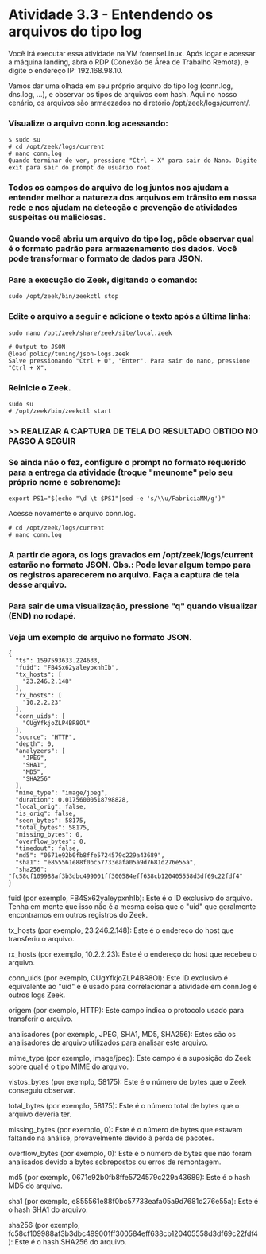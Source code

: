 # Atividade 3.3 - Entendendo os arquivos do tipo log
Você irá executar essa atividade na VM forenseLinux. Após logar e acessar a máquina landing, abra o RDP (Conexão de Área de Trabalho Remota), e digite o endereço IP: 192.168.98.10.

Vamos dar uma olhada em seu próprio arquivo do tipo log (conn.log, dns.log, ...), e observar os tipos de arquivos com hash. Aqui no nosso cenário, os arquivos são armaezados no diretório /opt/zeek/logs/current/.

### Visualize o arquivo conn.log acessando:

    $ sudo su
    # cd /opt/zeek/logs/current
    # nano conn.log
    Quando terminar de ver, pressione "Ctrl + X" para sair do Nano. Digite exit para sair do prompt de usuário root.

### Todos os campos do arquivo de log juntos nos ajudam a entender melhor a natureza dos arquivos em trânsito em nossa rede e nos ajudam na detecção e prevenção de atividades suspeitas ou maliciosas.

### Quando você abriu um arquivo do tipo log, pôde observar qual é o formato padrão para armazenamento dos dados. Você pode transformar o formato de dados para JSON.

### Pare a execução do Zeek, digitando o comando:

    sudo /opt/zeek/bin/zeekctl stop

### Edite o arquivo a seguir e adicione o texto após a última linha:

    sudo nano /opt/zeek/share/zeek/site/local.zeek

    # Output to JSON
    @load policy/tuning/json-logs.zeek
    Salve pressionando "Ctrl + O", "Enter". Para sair do nano, pressione "Ctrl + X".

### Reinicie o Zeek.

    sudo su
    # /opt/zeek/bin/zeekctl start

### >> REALIZAR A CAPTURA DE TELA DO RESULTADO OBTIDO NO PASSO A SEGUIR

### Se ainda não o fez, configure o prompt no formato requerido para a entrega da atividade (troque "meunome" pelo seu próprio nome e sobrenome):

    export PS1="$(echo "\d \t $PS1"|sed -e 's/\\u/FabriciaMM/g')"

Acesse novamente o arquivo conn.log.

    # cd /opt/zeek/logs/current
    # nano conn.log

### A partir de agora, os logs gravados em /opt/zeek/logs/current estarão no formato JSON. Obs.: Pode levar algum tempo para os registros aparecerem no arquivo. Faça a captura de tela desse arquivo.

### Para sair de uma visualização, pressione "q" quando visualizar (END) no rodapé.

### Veja um exemplo de arquivo no formato JSON.

    {
      "ts": 1597593633.224633,
      "fuid": "FB4Sx62yaleypxnhIb",
      "tx_hosts": [
        "23.246.2.148"
      ],
      "rx_hosts": [
        "10.2.2.23"
      ],
      "conn_uids": [
        "CUgYfkjoZLP4BR8Ol"
      ],
      "source": "HTTP",
      "depth": 0,
      "analyzers": [
        "JPEG",
        "SHA1",
        "MD5",
        "SHA256"
      ],
      "mime_type": "image/jpeg",
      "duration": 0.01756000518798828,
      "local_orig": false,
      "is_orig": false,
      "seen_bytes": 58175,
      "total_bytes": 58175,
      "missing_bytes": 0,
      "overflow_bytes": 0,
      "timedout": false,
      "md5": "0671e92b0fb8ffe5724579c229a43689",
      "sha1": "e855561e88f0bc57733eafa05a9d7681d276e55a",
      "sha256": "fc58cf109988af3b3dbc499001ff300584eff638cb120405558d3df69c22fdf4"
    }

fuid (por exemplo, FB4Sx62yaleypxnhIb): Este é o ID exclusivo do arquivo. Tenha em mente que isso não é a mesma coisa que o "uid" que geralmente encontramos em outros registros do Zeek.

tx_hosts (por exemplo, 23.246.2.148): Este é o endereço do host que transferiu o arquivo.

rx_hosts (por exemplo, 10.2.2.23): Este é o endereço do host que recebeu o arquivo.

conn_uids (por exemplo, CUgYfkjoZLP4BR8Ol): Este ID exclusivo é equivalente ao "uid" e é usado para correlacionar a atividade em conn.log e outros logs Zeek.

origem (por exemplo, HTTP): Este campo indica o protocolo usado para transferir o arquivo.

analisadores (por exemplo, JPEG, SHA1, MD5, SHA256): Estes são os analisadores de arquivo utilizados para analisar este arquivo.

mime_type (por exemplo, image/jpeg): Este campo é a suposição do Zeek sobre qual é o tipo MIME do arquivo.

vistos_bytes (por exemplo, 58175): Este é o número de bytes que o Zeek conseguiu observar.

total_bytes (por exemplo, 58175): Este é o número total de bytes que o arquivo deveria ter.

missing_bytes (por exemplo, 0): Este é o número de bytes que estavam faltando na análise, provavelmente devido à perda de pacotes.

overflow_bytes (por exemplo, 0): Este é o número de bytes que não foram analisados devido a bytes sobrepostos ou erros de remontagem.

md5 (por exemplo, 0671e92b0fb8ffe5724579c229a43689): Este é o hash MD5 do arquivo.

sha1 (por exemplo, e855561e88f0bc57733eafa05a9d7681d276e55a): Este é o hash SHA1 do arquivo.

sha256 (por exemplo, fc58cf109988af3b3dbc499001ff300584eff638cb120405558d3df69c22fdf4): Este é o hash SHA256 do arquivo.

